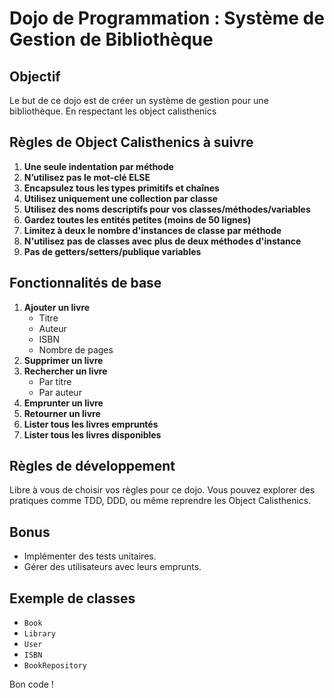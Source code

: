 # Dojo de Programmation : Système de Gestion de Bibliothèque

## Objectif

Le but de ce dojo est de créer un système de gestion pour une bibliothèque. En respectant les object calisthenics

## Règles de Object Calisthenics à suivre

1. **Une seule indentation par méthode**
2. **N’utilisez pas le mot-clé ELSE**
3. **Encapsulez tous les types primitifs et chaînes**
4. **Utilisez uniquement une collection par classe**
5. **Utilisez des noms descriptifs pour vos classes/méthodes/variables**
6. **Gardez toutes les entités petites (moins de 50 lignes)**
7. **Limitez à deux le nombre d'instances de classe par méthode**
8. **N'utilisez pas de classes avec plus de deux méthodes d'instance**
9. **Pas de getters/setters/publique variables**

## Fonctionnalités de base

1. **Ajouter un livre**
    - Titre
    - Auteur
    - ISBN
    - Nombre de pages
2. **Supprimer un livre**
3. **Rechercher un livre**
    - Par titre
    - Par auteur
4. **Emprunter un livre**
5. **Retourner un livre**
6. **Lister tous les livres empruntés**
7. **Lister tous les livres disponibles**

## Règles de développement

Libre à vous de choisir vos règles pour ce dojo. Vous pouvez explorer des pratiques comme TDD, DDD, ou même reprendre les Object Calisthenics.

## Bonus

- Implémenter des tests unitaires.
- Gérer des utilisateurs avec leurs emprunts.

## Exemple de classes

- `Book`
- `Library`
- `User`
- `ISBN`
- `BookRepository`

Bon code !
